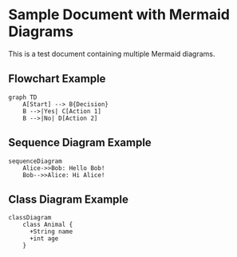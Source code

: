 # Sample Document with Mermaid Diagrams

This is a test document containing multiple Mermaid diagrams.

## Flowchart Example

```mermaid
graph TD
    A[Start] --> B{Decision}
    B -->|Yes| C[Action 1]
    B -->|No| D[Action 2]
```

## Sequence Diagram Example

```mermaid
sequenceDiagram
    Alice->>Bob: Hello Bob!
    Bob-->>Alice: Hi Alice!
```

## Class Diagram Example

```mermaid
classDiagram
    class Animal {
      +String name
      +int age
    }
```
